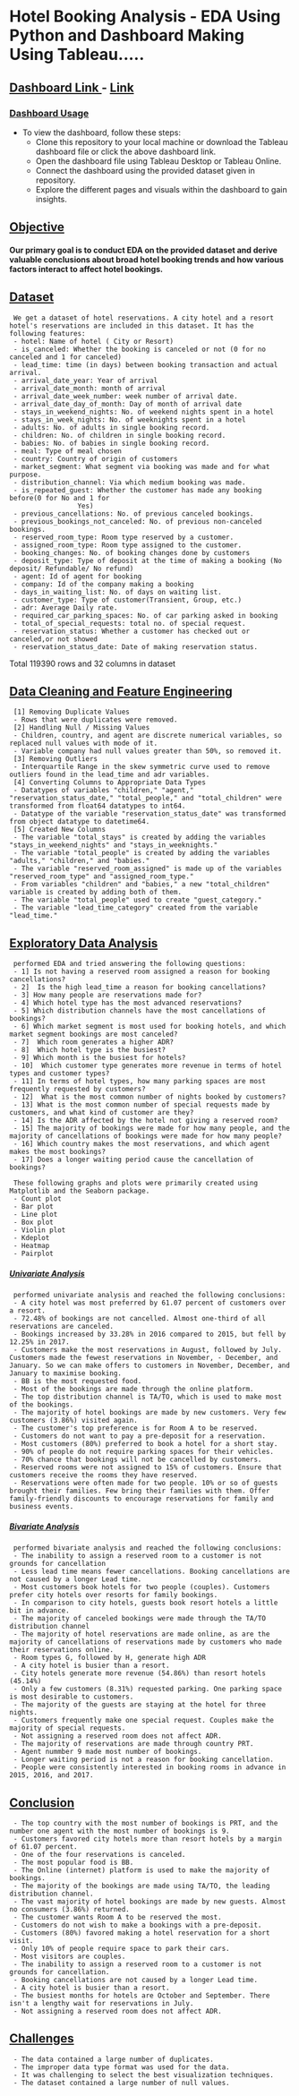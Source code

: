 # Hotel Booking Analysis - EDA Using Python and Dashboard Making Using Tableau.....

## <ins> Dashboard Link </ins> - [Link](https://public.tableau.com/app/profile/ajit.mane/viz/HBADashboard-AjitMane/HBADashboard)

### <ins> Dashboard Usage <ins>
- To view the dashboard, follow these steps:
  - Clone this repository to your local machine or download the Tableau dashboard file or click the above dashboard link.
  - Open the dashboard file using Tableau Desktop or Tableau Online.
  - Connect the dashboard using the provided dataset given in repository.
  - Explore the different pages and visuals within the dashboard to gain insights.

## <ins> Objective </ins>
#### Our primary goal is to conduct EDA on the provided dataset and derive valuable conclusions about broad hotel booking trends and how various factors interact to affect hotel bookings.
## <ins> Dataset </ins>
     We get a dataset of hotel reservations. A city hotel and a resort hotel's reservations are included in this dataset. It has the following features:
     - hotel: Name of hotel ( City or Resort)
     - is_canceled: Whether the booking is canceled or not (0 for no canceled and 1 for canceled)
     - lead_time: time (in days) between booking transaction and actual arrival.
     - arrival_date_year: Year of arrival
     - arrival_date_month: month of arrival
     - arrival_date_week_number: week number of arrival date.
     - arrival_date_day_of_month: Day of month of arrival date
     - stays_in_weekend_nights: No. of weekend nights spent in a hotel
     - stays_in_week_nights: No. of weeknights spent in a hotel
     - adults: No. of adults in single booking record.
     - children: No. of children in single booking record.
     - babies: No. of babies in single booking record. 
     - meal: Type of meal chosen 
     - country: Country of origin of customers
     - market_segment: What segment via booking was made and for what purpose.
     - distribution_channel: Via which medium booking was made.
     - is_repeated_guest: Whether the customer has made any booking before(0 for No and 1 for 
                     Yes)
     - previous_cancellations: No. of previous canceled bookings.
     - previous_bookings_not_canceled: No. of previous non-canceled bookings.
     - reserved_room_type: Room type reserved by a customer.
     - assigned_room_type: Room type assigned to the customer.
     - booking_changes: No. of booking changes done by customers
     - deposit_type: Type of deposit at the time of making a booking (No deposit/ Refundable/ No refund)
     - agent: Id of agent for booking
     - company: Id of the company making a booking
     - days_in_waiting_list: No. of days on waiting list.
     - customer_type: Type of customer(Transient, Group, etc.)
     - adr: Average Daily rate.
     - required_car_parking_spaces: No. of car parking asked in booking
     - total_of_special_requests: total no. of special request.
     - reservation_status: Whether a customer has checked out or canceled,or not showed 
     - reservation_status_date: Date of making reservation status.

Total 119390 rows and 32 columns in dataset

## <ins> Data Cleaning and Feature Engineering </ins>
     [1] Removing Duplicate Values
     - Rows that were duplicates were removed.
     [2] Handling Null / Missing Values
     - Children, country, and agent are discrete numerical variables, so replaced null values with mode of it.
     - Variable company had null values greater than 50%, so removed it.
     [3] Removing Outliers
     - Interquartile Range in the skew symmetric curve used to remove outliers found in the lead_time and adr variables.
     [4] Converting Columns to Appropriate Data Types
     - Datatypes of variables "children," "agent," "reservation_status_date," "total_people," and "total_children" were transformed from float64 datatypes to int64.
     - Datatype of the variable "reservation_status_date" was transformed from object datatype to datetime64.
     [5] Created New Columns
     - The variable "total_stays" is created by adding the variables "stays_in_weekend_nights" and "stays_in_weeknights."
     - The variable "total_people" is created by adding the variables "adults," "children," and "babies."
     - The variable "reserved_room_assigned" is made up of the variables "reserved_room_type" and "assigned_room_type."
     - From variables "children" and "babies," a new "total_children" variable is created by adding both of them.
     - The variable "total_people" used to create "guest_category."
     - The variable "lead_time_category" created from the variable "lead_time."
## <ins> Exploratory Data Analysis </ins>
     performed EDA and tried answering the following questions:
     - 1] Is not having a reserved room assigned a reason for booking cancellations?
     - 2]  Is the high lead_time a reason for booking cancellations?
     - 3] How many people are reservations made for?
     - 4] Which hotel type has the most advanced reservations?
     - 5] Which distribution channels have the most cancellations of bookings?
     - 6] Which market segment is most used for booking hotels, and which market segment bookings are most canceled?
     - 7]  Which room generates a higher ADR?
     - 8]  Which hotel type is the busiest?
     - 9] Which month is the busiest for hotels?
     - 10]  Which customer type generates more revenue in terms of hotel types and customer types?
     - 11] In terms of hotel types, how many parking spaces are most frequently requested by customers?
     - 12]  What is the most common number of nights booked by customers?
     - 13] What is the most common number of special requests made by customers, and what kind of customer are they?
     - 14] Is the ADR affected by the hotel not giving a reserved room?
     - 15] The majority of bookings were made for how many people, and the majority of cancellations of bookings were made for how many people?
     - 16] Which country makes the most reservations, and which agent makes the most bookings?
     - 17] Does a longer waiting period cause the cancellation of bookings?

     These following graphs and plots were primarily created using Matplotlib and the Seaborn package.
     - Count plot
     - Bar plot
     - Line plot
     - Box plot
     - Violin plot
     - Kdeplot
     - Heatmap
     - Pairplot

##### <ins>Univariate Analysis</ins>
     performed univariate analysis and reached the following conclusions:
     - A city hotel was most preferred by 61.07 percent of customers over a resort.
     - 72.48% of bookings are not cancelled. Almost one-third of all reservations are canceled. 
     - Bookings increased by 33.28% in 2016 compared to 2015, but fell by 12.25% in 2017.
     - Customers make the most reservations in August, followed by July. Customers made the fewest reservations in November, - December, and January. So we can make offers to customers in November, December, and January to maximise booking.
     - BB is the most requested food.
     - Most of the bookings are made through the online platform.
     - The top distribution channel is TA/TO, which is used to make most of the bookings.
     - The majority of hotel bookings are made by new customers. Very few customers (3.86%) visited again.
     - The customer's top preference is for Room A to be reserved.
     - Customers do not want to pay a pre-deposit for a reservation.
     - Most customers (80%) preferred to book a hotel for a short stay.
     - 90% of people do not require parking spaces for their vehicles.
     - 70% chance that bookings will not be cancelled by customers.
     - Reserved rooms were not assigned to 15% of customers. Ensure that customers receive the rooms they have reserved.
     - Reservations were often made for two people. 10% or so of guests brought their families. Few bring their families with them. Offer family-friendly discounts to encourage reservations for family and business events.
##### <ins> Bivariate Analysis </ins>
     performed bivariate analysis and reached the following conclusions:
     - The inability to assign a reserved room to a customer is not grounds for cancellation
     - Less lead time means fewer cancellations. Booking cancellations are not caused by a longer Lead time.
     - Most customers book hotels for two people (couples). Customers prefer city hotels over resorts for family bookings.
     - In comparison to city hotels, guests book resort hotels a little bit in advance.
     - The majority of canceled bookings were made through the TA/TO distribution channel
     - The majority of hotel reservations are made online, as are the majority of cancellations of reservations made by customers who made their reservations online.
     - Room types G, followed by H, generate high ADR
     - A city hotel is busier than a resort.
     - City hotels generate more revenue (54.86%) than resort hotels (45.14%)
     - Only a few customers (8.31%) requested parking. One parking space is most desirable to customers. 
     - The majority of the guests are staying at the hotel for three nights. 
     - Customers frequently make one special request. Couples make the majority of special requests.
     - Not assigning a reserved room does not affect ADR.
     - The majority of reservations are made through country PRT.
     - Agent nummber 9 made most number of bookings.
     - Longer waiting period is not a reason for booking cancellation.
     - People were consistently interested in booking rooms in advance in 2015, 2016, and 2017.

## <ins> Conclusion </ins>
     - The top country with the most number of bookings is PRT, and the number one agent with the most number of bookings is 9. 
     - Customers favored city hotels more than resort hotels by a margin of 61.07 percent.
     - One of the four reservations is canceled.
     - The most popular food is BB.
     - The Online (internet) platform is used to make the majority of bookings.
     - The majority of the bookings are made using TA/TO, the leading distribution channel.
     - The vast majority of hotel bookings are made by new guests. Almost no consumers (3.86%) returned.
     - The customer wants Room A to be reserved the most.
     - Customers do not wish to make a bookings with a pre-deposit.
     - Customers (80%) favored making a hotel reservation for a short visit.
     - Only 10% of people require space to park their cars.
     - Most visitors are couples.
     - The inability to assign a reserved room to a customer is not grounds for cancellation.
     - Booking cancellations are not caused by a longer Lead time.
     - A city hotel is busier than a resort.
     - The busiest months for hotels are October and September. There isn't a lengthy wait for reservations in July.
     - Not assigning a reserved room does not affect ADR.

## <ins> Challenges </ins>
     - The data contained a large number of duplicates.
     - The improper data type format was used for the data.
     - It was challenging to select the best visualization techniques.
     - The dataset contained a large number of null values.
